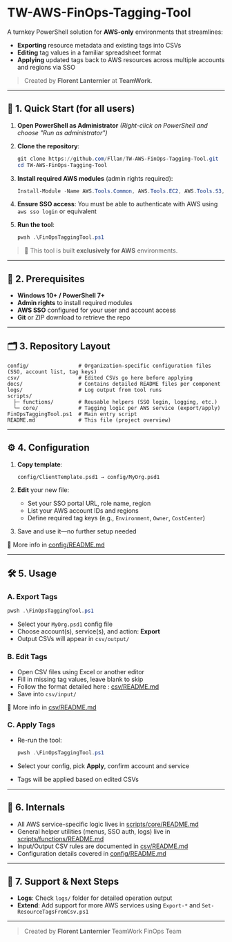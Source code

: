 # TW-AWS-FinOps-Tagging-Tool

A turnkey PowerShell solution for **AWS-only** environments that streamlines:

* **Exporting** resource metadata and existing tags into CSVs
* **Editing** tag values in a familiar spreadsheet format
* **Applying** updated tags back to AWS resources across multiple accounts and regions via SSO

> Created by **Florent Lanternier** at **TeamWork**.

---

## 🚀 1. Quick Start (for all users)

1. **Open PowerShell as Administrator**
   *(Right-click on PowerShell and choose "Run as administrator")*

2. **Clone the repository**:

   ```powershell
   git clone https://github.com/Fllan/TW-AWS-FinOps-Tagging-Tool.git
   cd TW-AWS-FinOps-Tagging-Tool
   ```

3. **Install required AWS modules** (admin rights required):

   ```powershell
   Install-Module -Name AWS.Tools.Common, AWS.Tools.EC2, AWS.Tools.S3, AWS.Tools.ElasticFileSystem, AWS.Tools.RDS -Force
   ```

4. **Ensure SSO access**: You must be able to authenticate with AWS using `aws sso login` or equivalent

5. **Run the tool**:

   ```powershell
   pwsh .\FinOpsTaggingTool.ps1
   ```

> 📌 This tool is built **exclusively for AWS** environments.

---

## 🔧 2. Prerequisites

* **Windows 10+ / PowerShell 7+**
* **Admin rights** to install required modules
* **AWS SSO** configured for your user and account access
* **Git** or ZIP download to retrieve the repo

---

## 🗂️ 3. Repository Layout

```
config/                # Organization-specific configuration files (SSO, account list, tag keys)
csv/                   # Edited CSVs go here before applying
docs/                  # Contains detailed README files per component
logs/                  # Log output from tool runs
scripts/
  ├─ functions/        # Reusable helpers (SSO login, logging, etc.)
  └─ core/             # Tagging logic per AWS service (export/apply)
FinOpsTaggingTool.ps1  # Main entry script
README.md              # This file (project overview)
```

---

## ⚙️ 4. Configuration

1. **Copy template**:

   ```
   config/ClientTemplate.psd1 → config/MyOrg.psd1
   ```

2. **Edit** your new file:

   * Set your SSO portal URL, role name, region
   * List your AWS account IDs and regions
   * Define required tag keys (e.g., `Environment`, `Owner`, `CostCenter`)

3. Save and use it—no further setup needed

📘 More info in [config/README.md](config/README.md)

---

## 🛠️ 5. Usage

### A. Export Tags

```powershell
pwsh .\FinOpsTaggingTool.ps1
```

* Select your `MyOrg.psd1` config file
* Choose account(s), service(s), and action: **Export**
* Output CSVs will appear in `csv/output/`

### B. Edit Tags

* Open CSV files using Excel or another editor
* Fill in missing tag values, leave blank to skip
* Follow the format detailed here : [csv/README.md](csv/README.md)
* Save into `csv/input/`

📘 More info in [csv/README.md](csv/README.md)

### C. Apply Tags

* Re-run the tool:

  ```powershell
  pwsh .\FinOpsTaggingTool.ps1
  ```
* Select your config, pick **Apply**, confirm account and service
* Tags will be applied based on edited CSVs

---

## 🧠 6. Internals

* All AWS service-specific logic lives in [scripts/core/README.md](scripts/core/README.md)
* General helper utilities (menus, SSO auth, logs) live in [scripts/functions/README.md](scripts/functions/README.md)
* Input/Output CSV rules are documented in [csv/README.md](csv/README.md)
* Configuration details covered in [config/README.md](config/README.md)

---

## 📩 7. Support & Next Steps

* **Logs**: Check `logs/` folder for detailed operation output
* **Extend**: Add support for more AWS services using `Export-*` and `Set-ResourceTagsFromCsv.ps1`

---

> Created by **Florent Lanternier**
> TeamWork FinOps Team
